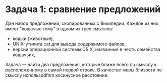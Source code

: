 # Задача 1: сравнение предложений
Дан набор предложений, скопированных с Википедии. Каждое из них имеет "кошачью тему" в одном из трех смыслов:
 * кошки (животные),
 * UNIX-утилита cat для вывода содержимого файлов,
 * версии операционной системы OS X, названные в честь семейства кошачьих,
          
Задача — найти два предложения, которые ближе всего по смыслу к расположенному в самой первой строке. В качестве меры близости по смыслу использоdfnm косинусное расстояние.
